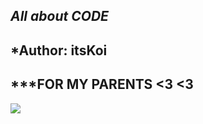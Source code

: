 ## ***All about CODE*** 
## ***Author**: itsKoi
## ***FOR MY PARENTS <3 <3
<img src="https://i.imgur.com/VqqXQKp.jpg">
